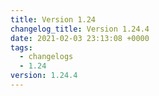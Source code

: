 ```yaml
---
title: Version 1.24
changelog_title: Version 1.24.4
date: 2021-02-03 23:13:08 +0000
tags:
  - changelogs
  - 1.24
version: 1.24.4
---
```


<script src="https://gist.github.com/spinnaker-release/25abcd046795c6f34bb2d8d4977f0415.js?file=1.24.4.md"></script>
<script src="https://gist.github.com/spinnaker-release/25abcd046795c6f34bb2d8d4977f0415.js?file=1.24.3.md"></script>
<script src="https://gist.github.com/spinnaker-release/25abcd046795c6f34bb2d8d4977f0415.js?file=1.24.2.md"></script>
<script src="https://gist.github.com/spinnaker-release/25abcd046795c6f34bb2d8d4977f0415.js?file=1.24.1.md"></script>
<script src="https://gist.github.com/spinnaker-release/25abcd046795c6f34bb2d8d4977f0415.js?file=1.24.0.md"></script>
